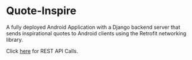 # Quote-Inspire
A fully deployed Android Application with a Django backend server that sends inspirational quotes to Android clients using the Retrofit networking library.

Click [here](http://lryu.pythonanywhere.com/quote/) for REST API Calls.
